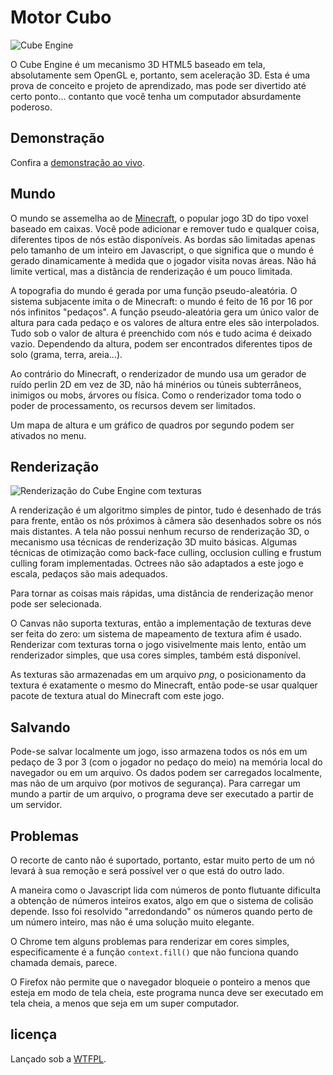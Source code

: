 # Motor Cubo

![Cube Engine](http://i.imgur.com/m9jjG.png)

O Cube Engine é um mecanismo 3D HTML5 baseado em tela, absolutamente sem OpenGL e, portanto, sem aceleração 3D. Esta é uma prova de conceito e projeto de aprendizado, mas pode ser divertido até certo ponto... contanto que você tenha um computador absurdamente poderoso.

## Demonstração
Confira a [demonstração ao vivo](http://nurgak.github.com/Cube-engine).

## Mundo
O mundo se assemelha ao de [Minecraft](http://www.minecraft.net/), o popular jogo 3D do tipo voxel baseado em caixas. Você pode adicionar e remover tudo e qualquer coisa, diferentes tipos de nós estão disponíveis. As bordas são limitadas apenas pelo tamanho de um inteiro em Javascript, o que significa que o mundo é gerado dinamicamente à medida que o jogador visita novas áreas. Não há limite vertical, mas a distância de renderização é um pouco limitada.

A topografia do mundo é gerada por uma função pseudo-aleatória. O sistema subjacente imita o de Minecraft: o mundo é feito de 16 por 16 por nós infinitos "pedaços". A função pseudo-aleatória gera um único valor de altura para cada pedaço e os valores de altura entre eles são interpolados. Tudo sob o valor de altura é preenchido com nós e tudo acima é deixado vazio. Dependendo da altura, podem ser encontrados diferentes tipos de solo (grama, terra, areia...).

Ao contrário do Minecraft, o renderizador de mundo usa um gerador de ruído perlin 2D em vez de 3D, não há minérios ou túneis subterrâneos, inimigos ou mobs, árvores ou física. Como o renderizador toma todo o poder de processamento, os recursos devem ser limitados.

Um mapa de altura e um gráfico de quadros por segundo podem ser ativados no menu.

## Renderização

![Renderização do Cube Engine com texturas](http://i.imgur.com/Iz9IA.png)

A renderização é um algoritmo simples de pintor, tudo é desenhado de trás para frente, então os nós próximos à câmera são desenhados sobre os nós mais distantes. A tela não possui nenhum recurso de renderização 3D, o mecanismo usa técnicas de renderização 3D muito básicas. Algumas técnicas de otimização como back-face culling, occlusion culling e frustum culling foram implementadas. Octrees não são adaptados a este jogo e escala, pedaços são mais adequados.

Para tornar as coisas mais rápidas, uma distância de renderização menor pode ser selecionada.

O Canvas não suporta texturas, então a implementação de texturas deve ser feita do zero: um sistema de mapeamento de textura afim é usado. Renderizar com texturas torna o jogo visivelmente mais lento, então um renderizador simples, que usa cores simples, também está disponível.

As texturas são armazenadas em um arquivo _png_, o posicionamento da textura é exatamente o mesmo do Minecraft, então pode-se usar qualquer pacote de textura atual do Minecraft com este jogo.

## Salvando
Pode-se salvar localmente um jogo, isso armazena todos os nós em um pedaço de 3 por 3 (com o jogador no pedaço do meio) na memória local do navegador ou em um arquivo. Os dados podem ser carregados localmente, mas não de um arquivo (por motivos de segurança). Para carregar um mundo a partir de um arquivo, o programa deve ser executado a partir de um servidor.

## Problemas
O recorte de canto não é suportado, portanto, estar muito perto de um nó levará à sua remoção e será possível ver o que está do outro lado.

A maneira como o Javascript lida com números de ponto flutuante dificulta a obtenção de números inteiros exatos, algo em que o sistema de colisão depende. Isso foi resolvido "arredondando" os números quando perto de um número inteiro, mas não é uma solução muito elegante.

O Chrome tem alguns problemas para renderizar em cores simples, especificamente é a função `context.fill()` que não funciona quando chamada demais, parece.

O Firefox não permite que o navegador bloqueie o ponteiro a menos que esteja em modo de tela cheia, este programa nunca deve ser executado em tela cheia, a menos que seja em um super computador.

## licença
Lançado sob a [WTFPL](http://sam.zoy.org/wtfpl/COPYING). 
